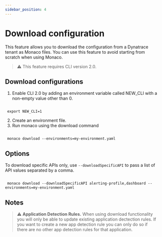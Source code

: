 ```yaml
---
sidebar_position: 4
---
```


# Download configuration

This feature allows you to download the configuration from a Dynatrace tenant as Monaco files. You can use this feature to avoid starting from scratch when using Monaco. 

> :warning: This feature requires CLI version 2.0.

## Download configurations


1. Enable CLI 2.0 by adding an environment variable called NEW_CLI with a non-empty value other than 0. 
```shell title="shell"

 export NEW_CLI=1

```
2. Create an environment file.
3. Run monaco using the download command

```shell title="shell"

 monaco download --environments=my-environment.yaml

```

## Options

To download specific APIs only, use `--downloadSpecificAPI` to pass a list of API values separated by a comma. 

```shell title="shell"

 monaco download --downloadSpecificAPI alerting-profile,dashboard --environments=my-environment.yaml

```

## Notes

> :warning: **Application Detection Rules.** When using download functionality you will only be able to update existing application dectection rules. If you want to create a new app detection rule you can only do so if there are no other app detection rules for that application.